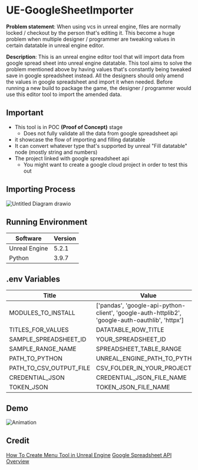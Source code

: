 # UE-GoogleSheetImporter



**Problem statement**: When using vcs in unreal engine, files are normally locked / checkout by the person that's editing it. This become a huge problem when multiple designer / programmer are tweaking values in certain datatable in unreal engine editor.

**Description**: This is an unreal engine editor tool that will import data from google spread sheet into unreal engine datatable. This tool aims to solve the problem mentioned above by having values that's constantly being tweaked save in google spreadsheet instead. All the designers should only amend the values in google spreadsheet and import it when needed. Before running a new build to package the game, the designer / programmer would use this editor tool to import the amended data.

## Important
* This tool is in POC **(Proof of Concept)** stage
    * Does not fully validate all the data from google spreadsheet api
* it showcase the flow of importing and filling datatable 
* It can convert whatever type that's supported by unreal "Fill datatable" node (mostly string and numbers)
* The project linked with google spreadsheet api
   * You might want to create a google cloud project in order to test this out


## Importing Process
![Untitled Diagram drawio](https://github.com/KKKyle97/UE-GoogleSheetImporter/assets/68265288/df02be2c-3b84-48f4-bcdb-526d2ff69fd5)


## Running Environment
| Software      | Version |
| ------------- | ------- |
| Unreal Engine | 5.2.1   |
| Python        | 3.9.7   |

## .env Variables
| Title                   | Value                                                                                           |
| ----------------------- | ------------------------------------------------------------------------------------------------|
| MODULES_TO_INSTALL      | ['pandas', 'google-api-python-client', 'google-auth-httplib2', 'google-auth-oauthlib', 'httpx'] |
| TITLES_FOR_VALUES       | DATATABLE_ROW_TITLE                                                                             |
| SAMPLE_SPREADSHEET_ID   | YOUR_SPREADSHEET_ID                                                                             |
| SAMPLE_RANGE_NAME       | SPREADSHEET_TABLE_RANGE                                                                         |
| PATH_TO_PYTHON          | UNREAL_ENGINE_PATH_TO_PYTHON                                                                    |
| PATH_TO_CSV_OUTPUT_FILE | CSV_FOLDER_IN_YOUR_PROJECT                                                                      |
| CREDENTIAL_JSON         | CREDENTIAL_JSON_FILE_NAME                                                                       |
| TOKEN_JSON              | TOKEN_JSON_FILE_NAME                                                                            |

## Demo
![Animation](https://github.com/KKKyle97/UE-GoogleSheetImporter/assets/68265288/76c30e75-0c48-491d-b007-3488a5e190f2)

## Credit
[How To Create Menu Tool in Unreal Engine](https://lxjk.github.io/2019/10/01/How-to-Make-Tools-in-U-E.html)
[Google Spreadsheet API Overview](https://developers.google.com/sheets/api/guides/concepts)
